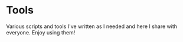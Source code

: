 Tools
=====
Various scripts and tools I've written as I needed and here I share with everyone. Enjoy using them!
